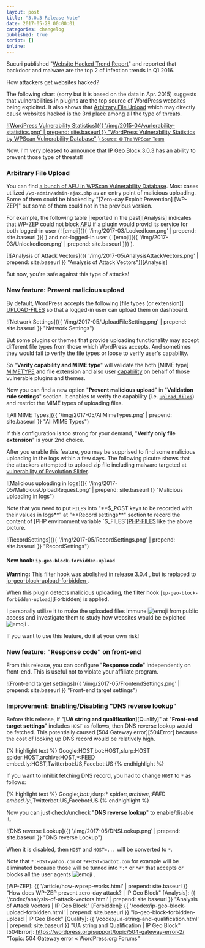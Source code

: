 ```yaml
---
layout: post
title: "3.0.3 Release Note"
date: 2017-05-28 00:00:01
categories: changelog
published: true
script: []
inline:
---
```


Sucuri published "[Website Hacked Trend Report][SUCURI]" and reported that 
backdoor and malware are the top 2 of infection trends in Q1 2016.

How attackers get websites hacked?

The following chart (sorry but it is based on the data in Apr. 2015) suggests 
that vulnerabilities in plugins are the top source of WordPress websites being 
exploited. It also shows that [Arbitrary File Upload][OWASP-AFU] which may 
directly cause websites hacked is the 3rd place among all the type of threats.

[![WordPress Vulnerability Statistics]({{ '/img/2015-04/vurlerability-statistics.png' | prepend: site.baseurl }}
  "WordPress Vulnerability Statistics by WPScan Vulnerability Database"
) <small>Source: &copy; The WPScan Team</small>][WPScan]

Now, I'm very pleased to announce that [IP Geo Block 3.0.3][IP-Geo-Block] 
has an ability to prevent those type of threats!!

<!--more-->

### Arbitrary File Upload ###

You can find [a bunch of AFU in WPScan Vulnerability Database][WP-Vulndb].
Most cases utilized `/wp-admin/admin-ajax.php` as an entry point of malicious 
uploading. Some of them could be blocked by "[Zero-day Exploit Prevention]
[WP-ZEP]" but some of them could not in the previous version.

For example, the following table [reported in the past][Analysis] indicates 
that WP-ZEP could not block <abbr title="Arbitrary File Upload">AFU</abbr> 
if a plugin would provid its service for both logged-in user
(<span class="emoji">
![emoji]({{ '/img/2017-03/LockedIcon.png' | prepend: site.baseurl }})
</span>) and not-logged-in user
(<span class="emoji">
![emoji]({{ '/img/2017-03/UnlockedIcon.png' | prepend: site.baseurl }})
</span>).

[![Analysis of Attack Vectors]({{ '/img/2017-05/AnalysisAttackVectors.png' | prepend: site.baseurl }}
  "Analysis of Attack Vectors")][Analysis]

But now, you're safe against this type of attacks!

### New feature: Prevent malicious upload ###

By default, WordPress accepts the following [file types (or extension)]
[UPLOAD-FILES] so that a logged-in user can upload them on dashboard.

![Network Settings]({{ '/img/2017-05/UploadFileSetting.png' | prepend: site.baseurl }}
 "Network Settings")

But some plugins or themes that provide uploading functionality may accept 
different file types from those which WordPress accepts. And sometimes they 
would fail to verify the file types or loose to verify user's capability.

So "**Verify capability and MIME type**" will validate the both [MIME type]
[MIMETYPE] and file extension and also user [capability][Capability] on behalf 
of those vulnerable plugins and themes.

Now you can find a new option "**Prevent malicious upload**" in "**Validation 
rule settings**" section. It enables to verify the capability (i.e. 
[`upload_files`][Capability]) and restrict the MIME types of uploading files.

![All MIME Types]({{ '/img/2017-05/AllMimeTypes.png' | prepend: site.baseurl }}
 "All MIME Types")

If this configuration is too strong for your demand, "**Verify only file 
extension**" is your 2nd choice.

After you enable this feature, you may be supprised to find some malicious 
uploading in the logs within a few days. The following picutre shows that 
the attackers attempted to upload zip file including malware targeted at 
[vulnerability of Revolution Slider][RevSlider].

![Malicious uploading in logs]({{ '/img/2017-05/MaliciousUploadRequest.png' | prepend: site.baseurl }}
 "Malicious uploading in logs")

Note that you need to put `FILES` into "**$_POST keys to be recorded with their
values in logs**" at "**Record settings**" section to record the content of 
[PHP environment variable `$_FILES`][PHP-FILES] like the above picture.

![RecordSettings]({{ '/img/2017-05/RecordSettings.png' | prepend: site.baseurl }}
 "RecordSettings")

#### New hook: `ip-geo-block-forbidden-upload` ####

<div class="alert alert-danger">
	<strong>Warning:</strong> This filter hook was abolished in 
	<a href="/changelog/release-3.0.4.html" title="3.0.4 Release note">
		release 3.0.4
	</a>, but is replaced to 
	<a href="/codex/ip-geo-block-upload-forbidden.html" title="ip-geo-block-upload-forbidden | IP Geo Block">
		ip-geo-block-upload-forbidden
	</a>.
</div>

When this plugin detects malicious uploading, the filter hook 
[`ip-geo-block-forbidden-upload`][Forbidden] is applied.

I personally utilize it to make the uploaded files immune <span class="emoji">
![emoji](https://assets-cdn.github.com/images/icons/emoji/unicode/1f489.png)
</span> from public access and investigate them to study how websites would be 
exploited <span class="emoji">
![emoji](https://assets-cdn.github.com/images/icons/emoji/unicode/1f48a.png)
</span>.

If you want to use this feature, do it at your own risk!

### New feature: "Response code" on front-end ###

From this release, you can configure "**Response code**" independently on 
front-end. This is useful not to violate your affiliate program.

![Front-end target settings]({{ '/img/2017-05/FrontendSettings.png' | prepend: site.baseurl }}
 "Front-end target settings")

### Improvement: Enabling/Disabling "DNS reverse lookup" ###

Before this release, if "[**UA string and qualification**][Qualify]" at 
"**Front-end target settings**" includes `HOST` as follows, then DNS reverse 
lookup would be fetched. This potentially caused [504 Gateway error][504Error] 
because the cost of looking up DNS record would be relatively high.

{% highlight text %}
Google:HOST,bot:HOST,slurp:HOST
spider:HOST,archive:HOST,*:FEED
embed.ly:HOST,Twitterbot:US,Facebot:US
{% endhighlight %}

If you want to inhibit fetching DNS record, you had to change `HOST` to `*` 
as follows:

{% highlight text %}
Google:*,bot:*,slurp:*
spider:*,archive:*,*:FEED
embed.ly:*,Twitterbot:US,Facebot:US
{% endhighlight %}

Now you can just check/uncheck "**DNS reverse lookup**" to enable/disable it.

![DNS reverse Lookup]({{ '/img/2017-05/DNSLookup.png' | prepend: site.baseurl }}
 "DNS reverse Lookup")

When it is disabled, then `HOST` and `HOST=...` will be converted to `*`.

Note that `*:HOST=yahoo.com` or `*#HOST=badbot.com` for example will be 
eliminated because those will be turned into `*:*` or `*#*` that accepts 
or blocks all the user agents <span class="emoji">
![emoji](https://assets-cdn.github.com/images/icons/emoji/unicode/1f4a6.png)
</span>.

[IP-Geo-Block]: https://wordpress.org/plugins/ip-geo-block/ "WordPress › IP Geo Block « WordPress Plugins"
[SupportForum]: https://wordpress.org/support/plugin/ip-geo-block/ "View: Plugin Support &laquo; WordPress.org Forums"
[OWASP-AFU]:    https://www.owasp.org/index.php/Unrestricted_File_Upload "Unrestricted File Upload - OWASP"
[SUCURI]:       https://sucuri.net/website-security/website-hacked-report "Website Hacked Report 2016 - Q1 | Sucuri"
[WPScan]:       https://wpvulndb.com/ "WPScan Vulnerability Database"
[Capability]:   https://codex.wordpress.org/Roles_and_Capabilities#upload_files "Roles and Capabilities &laquo; WordPress Codex"
[MIMETYPE]:     https://developer.wordpress.org/reference/functions/wp_get_mime_types/ "wp_get_mime_types() | Function | WordPress Developer Resources"
[UPLOAD-FILES]: https://codex.wordpress.org/Uploading_Files#About_Uploading_Files_on_Dashboard "Uploading Files &laquo; WordPress Codex"
[RevSlider]:    https://blog.sucuri.net/2014/12/revslider-vulnerability-leads-to-massive-wordpress-soaksoak-compromise.html "RevSlider Vulnerability Leads To Massive WordPress SoakSoak Compromise"
[PHP-FILES]:    https://php.net/manual/en/features.file-upload.post-method.php "PHP: POST method uploads - Manual"
[WP-Vulndb]:    https://wpvulndb.com/search?utf8=%E2%9C%93&text=file+upload "WPScan Vulnerability Database"
[WP-ZEP]:       {{ '/article/how-wpzep-works.html'             | prepend: site.baseurl }} "How does WP-ZEP prevent zero-day attack? | IP Geo Block"
[Analysis]:     {{ '/codex/analysis-of-attack-vectors.html'    | prepend: site.baseurl }} "Analysis of Attack Vectors | IP Geo Block"
[Forbidden]:    {{ '/codex/ip-geo-block-upload-forbidden.html' | prepend: site.baseurl }} "ip-geo-block-forbidden-upload | IP Geo Block"
[Qualify]:      {{ '/codex/ua-string-and-qualification.html'   | prepend: site.baseurl }} "UA string and Qualification | IP Geo Block"
[504Error]:     https://wordpress.org/support/topic/504-gateway-error-2/ "Topic: 504 Gateway error &laquo; WordPress.org Forums"

